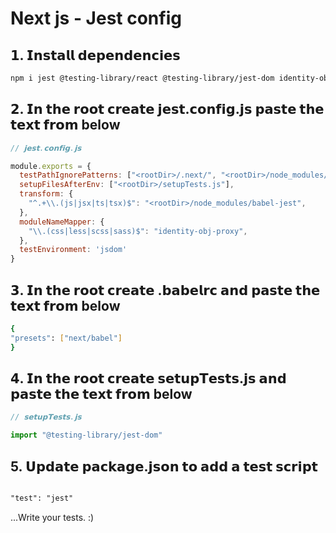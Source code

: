 
# Next js - Jest config

## 𝟭. 𝗜𝗻𝘀𝘁𝗮𝗹𝗹 𝗱𝗲𝗽𝗲𝗻𝗱𝗲𝗻𝗰𝗶𝗲𝘀

```bash
npm i jest @testing-library/react @testing-library/jest-dom identity-obj-proxy
```

## 𝟮. 𝗜𝗻 𝘁𝗵𝗲 𝗿𝗼𝗼𝘁 𝗰𝗿𝗲𝗮𝘁𝗲 𝗷𝗲𝘀𝘁.𝗰𝗼𝗻𝗳𝗶𝗴.𝗷𝘀 𝗽𝗮𝘀𝘁𝗲 𝘁𝗵𝗲 𝘁𝗲𝘅𝘁 𝗳𝗿𝗼𝗺 below

```js
// 𝗷𝗲𝘀𝘁.𝗰𝗼𝗻𝗳𝗶𝗴.𝗷𝘀

module.exports = {
  testPathIgnorePatterns: ["<rootDir>/.next/", "<rootDir>/node_modules/"],
  setupFilesAfterEnv: ["<rootDir>/setupTests.js"],
  transform: {
    "^.+\\.(js|jsx|ts|tsx)$": "<rootDir>/node_modules/babel-jest",
  },
  moduleNameMapper: {
    "\\.(css|less|scss|sass)$": "identity-obj-proxy",
  },
  testEnvironment: 'jsdom'
}

```

## 𝟯. 𝗜𝗻 𝘁𝗵𝗲 𝗿𝗼𝗼𝘁 𝗰𝗿𝗲𝗮𝘁𝗲 .𝗯𝗮𝗯𝗲𝗹𝗿𝗰 𝗮𝗻𝗱 𝗽𝗮𝘀𝘁𝗲 𝘁𝗵𝗲 𝘁𝗲𝘅𝘁 𝗳𝗿𝗼𝗺 below

```bash
{
"presets": ["next/babel"]
}

```

## 𝟰. 𝗜𝗻 𝘁𝗵𝗲 𝗿𝗼𝗼𝘁 𝗰𝗿𝗲𝗮𝘁𝗲 𝘀𝗲𝘁𝘂𝗽𝗧𝗲𝘀𝘁𝘀.𝗷𝘀 𝗮𝗻𝗱 𝗽𝗮𝘀𝘁𝗲 𝘁𝗵𝗲 𝘁𝗲𝘅𝘁 𝗳𝗿𝗼𝗺 below

```js
// 𝘀𝗲𝘁𝘂𝗽𝗧𝗲𝘀𝘁𝘀.𝗷𝘀

import "@testing-library/jest-dom"

```

## 5. 𝗨𝗽𝗱𝗮𝘁𝗲 𝗽𝗮𝗰𝗸𝗮𝗴𝗲.𝗷𝘀𝗼𝗻 𝘁𝗼 𝗮𝗱𝗱 𝗮 𝘁𝗲𝘀𝘁 𝘀𝗰𝗿𝗶𝗽𝘁

```md

"test": "jest"

```

...Write your tests. :)
